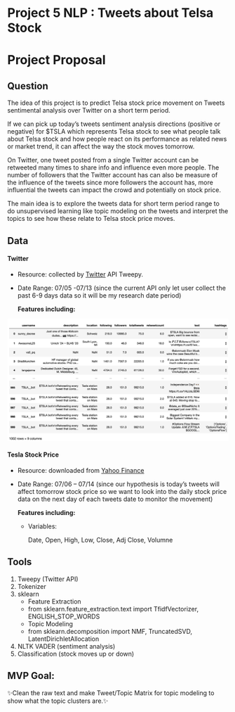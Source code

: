 # Project 5 NLP : Tweets about Telsa Stock

# Project Proposal


## Question


The idea of this project is to predict Telsa stock price movement on Tweets sentimental analysis over Twitter on a short term period. 

If we can pick up today’s tweets sentiment analysis directions (positive or negative) for $TSLA which represents Telsa stock to see what people talk about Telsa stock and how people react on its performance as related news or market trend, it can affect the way the stock moves tomorrow. 

On Twitter, one tweet posted from a single Twitter account can be retweeted many times to share info and influence even more people. The number of followers that the Twitter account has can also be measure of the influence of the tweets since more followers the account has, more influential the tweets can impact the crowd and potentially on stock price.

The main idea is to explore the tweets data for short term period range to do unsupervised learning like topic modeling on the tweets and interpret the topics to see how these relate to Telsa stock price moves.


## Data


#### Twitter
-  Resource: collected by [Twitter](https://twitter.com) API Tweepy.

-  Date Range: 07/05 -07/13 (since the current API only let user collect the past 6-9 days data so it will be my research date period)

	__Features including:__
	
<img src="https://github.com/SYNYC/5_Project_Tweets_about_Tesla_Stock/blob/main/charts/tweets_raw.png">


#### Tesla Stock Price
-  Resource: downloaded from [Yahoo Finance](https://finance.yahoo.com)

-  Date Range: 07/06 – 07/14 (since our hypothesis is today’s tweets will affect tomorrow stock price so we want to look into the daily stock price data on the next day of each tweets date to monitor the movement)



	__Features including:__
	- Variables: 

		Date, Open, High, Low, Close, Adj Close, Volumne 
	






## Tools
1. Tweepy (Twitter API)
2. Tokenizer
3. sklearn
	- Feature Extraction
    * from sklearn.feature_extraction.text import TfidfVectorizer, ENGLISH_STOP_WORDS
    - Topic Modeling
    * from sklearn.decomposition import NMF, TruncatedSVD, LatentDirichletAllocation
4. NLTK VADER (sentiment analysis)
5. Classification (stock moves up or down)





## MVP Goal:

✨Clean the raw text and make Tweet/Topic Matrix for topic modeling to show what the topic clusters are.✨
